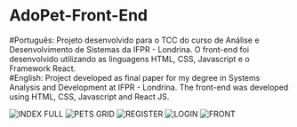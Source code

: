 # AdoPet-Front-End

#Português:
Projeto desenvolvido para o TCC do curso de Análise e Desenvolvimento de Sistemas da IFPR - Londrina.
O front-end foi desenvolvido utilizando as linguagens HTML, CSS, Javascript e o Framework React.
<br/>
#English:
Project developed as final paper for my degree in Systems Analysis and Development at IFPR - Londrina.
The front-end was developed using HTML, CSS, Javascript and React JS.

![INDEX FULL](https://user-images.githubusercontent.com/74630279/217039510-7baa7d0b-ac08-4b22-b1d9-2254c895659f.jpg)
![PETS GRID](https://user-images.githubusercontent.com/74630279/217039605-465b3b99-ca91-46fd-ab2e-470f6f3379b8.jpg)
![REGISTER](https://user-images.githubusercontent.com/74630279/217039609-3435fbd0-3a6d-4a3e-9b97-0348535e9335.jpg)
![LOGIN](https://user-images.githubusercontent.com/74630279/217039601-728264f9-d471-4507-bfb3-16bb98b16129.jpg)
![FRONT](https://user-images.githubusercontent.com/74630279/217040298-5f96030f-492c-418c-8063-50db80e19f62.jpg)

